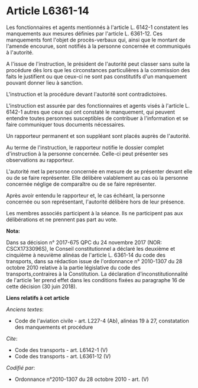 # Article L6361-14

Les fonctionnaires et agents mentionnés à l'article L. 6142-1 constatent les manquements aux mesures définies par l'article
L. 6361-12. Ces manquements font l'objet de procès-verbaux qui, ainsi que le montant de l'amende encourue, sont notifiés à la
personne concernée et communiqués à l'autorité.

A l'issue de l'instruction, le président de l'autorité peut classer sans suite la procédure dès lors que les circonstances
particulières à la commission des faits le justifient ou que ceux-ci ne sont pas constitutifs d'un manquement pouvant donner
lieu à sanction.

L'instruction et la procédure devant l'autorité sont contradictoires.

L'instruction est assurée par des fonctionnaires et agents visés à l'article L. 6142-1 autres que ceux qui ont constaté le
manquement, qui peuvent entendre toutes personnes susceptibles de contribuer à l'information et se faire communiquer tous
documents nécessaires. 

Un rapporteur permanent et son suppléant sont placés auprès de l'autorité. 

Au terme de l'instruction, le rapporteur notifie le dossier complet d'instruction à la personne concernée. Celle-ci peut
présenter ses observations au rapporteur.

L'autorité met la personne concernée en mesure de se présenter devant elle ou de se faire représenter. Elle délibère
valablement au cas où la personne concernée néglige de comparaître ou de se faire représenter. 

Après avoir entendu le rapporteur et, le cas échéant, la personne concernée ou son représentant, l'autorité délibère hors de
leur présence. 

Les membres associés participent à la séance. Ils ne participent pas aux délibérations et ne prennent pas part au vote.

**Nota:**

Dans sa décision n° 2017-675 QPC du 24 novembre 2017 (NOR: CSCX1733096S), le Conseil constitutionnel a déclaré les deuxième
et cinquième à neuvième alinéas de l'article L. 6361-14 du code des transports, dans sa rédaction issue de l'ordonnance n°
2010-1307 du 28 octobre 2010 relative à la partie législative du code des transports,contraires à la Constitution. La
déclaration d'inconstitutionnalité de l'article 1er prend effet dans les conditions fixées au paragraphe 16 de cette décision
(30 juin 2018).

**Liens relatifs à cet article**

_Anciens textes_:

  - Code de l'aviation civile - art. L227-4 (Ab), alinéas 19 à 27, constatation des manquements et procédure

_Cite_:

  - Code des transports - art. L6142-1 (V)
  - Code des transports - art. L6361-12 (V)

_Codifié par_:

  - Ordonnance n°2010-1307 du 28 octobre 2010 - art. (V)
